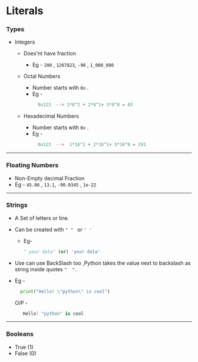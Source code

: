 # Literals

### Types
+ Integers 
  + Does'nt have fraction
    +  Eg - ```200``` , ```1267823```, ```-90``` , ```1_000_000```
  + Octal Numbers
    + Number starts with ```0o``` .
    +  Eg - 
        ```.py 
          0o123  --> 1*8^2 + 2*8^1+ 3*8^0 = 83 
        ```  
       
  + Hexadecimal Numbers
    + Number starts with ```0x``` .
    +  Eg - 
        ```.py 
          0o123  -->  1*16^2 + 2*16^1+ 3*16^0 = 291
        ```  
---

### Floating Numbers
  + Non-Empty decimal Fraction
  + Eg - ```45.06``` , ```13.1```, ```-90.0345``` , ```1e-22```
  
---

### Strings
  + A Set of letters or line.
  + Can be created with ```" " ``` or ``` ' ' ```
    + Eg- 
      ```.py 
      " your data" (or) 'your data' 
      ```

  + Use can use BackSlash too ,Python takes the value next to backslash as string inside quotes ```"  "```.
  + Eg - 
    ``` .py 
      print("Hello! \"python\" is cool")
    ```
    O/P - 
     ``` .py
        Hello! "python" is cool
     ```
 ---
 
### Booleans
  + True (1)
  + False (0)
    
